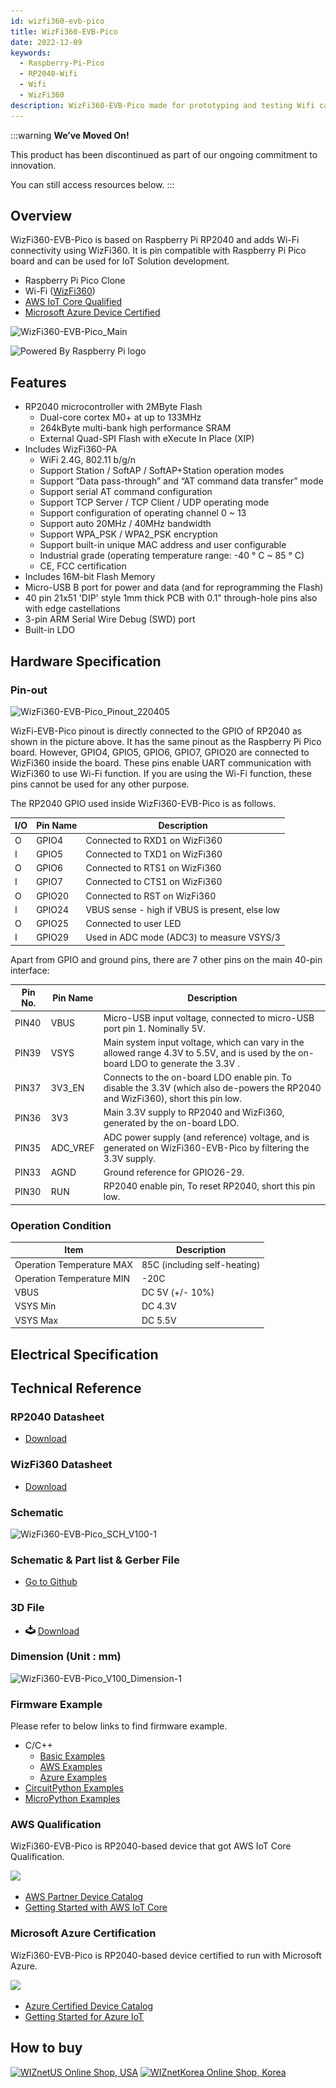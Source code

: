 ```yaml
---
id: wizfi360-evb-pico
title: WizFi360-EVB-Pico
date: 2022-12-09
keywords:
  - Raspberry-Pi-Pico
  - RP2040-Wifi
  - Wifi
  - WizFi360
description: WizFi360-EVB-Pico made for prototyping and testing Wifi capabilities on RP2040
---
```


:::warning
**We’ve Moved On!**

This product has been discontinued as part of our ongoing commitment to innovation.

You can still access resources below.
:::

## Overview

WizFi360-EVB-Pico is based on Raspberry Pi RP2040 and adds Wi-Fi connectivity using WizFi360. It is pin compatible with Raspberry Pi Pico board and can be used for IoT Solution development.

- Raspberry Pi Pico Clone
- Wi-Fi ([WizFi360](./../Wi-Fi-Module/WizFi360/WizFi360.md))
- [AWS IoT Core Qualified](https://devices.amazonaws.com/detail/a3G8a00000311vZEAQ/WizFi360-EVB-Pico)
- [Microsoft Azure Device Certified](https://devicecatalog.azure.com/devices/34fb2c62-1d19-45b0-8339-56be64811387)

![WizFi360-EVB-Pico_Main](/img/osh/wizfi360-evb-pico/WizFi360-EVB-Pico_Main.png)

![Powered By Raspberry Pi logo](/img/pbp-logo-small.jpg)

## Features

- RP2040 microcontroller with 2MByte Flash
    - Dual-core cortex M0+ at up to 133MHz
    - 264kByte multi-bank high performance SRAM
    - External Quad-SPI Flash with eXecute In Place (XIP)
- Includes WizFi360-PA
    - WiFi 2.4G, 802.11 b/g/n
    - Support Station / SoftAP / SoftAP+Station operation modes
    - Support “Data pass-through” and “AT command data transfer” mode
    - Support serial AT command configuration
    - Support TCP Server / TCP Client / UDP operating mode
    - Support configuration of operating channel 0 ~ 13
    - Support auto 20MHz / 40MHz bandwidth
    - Support WPA_PSK / WPA2_PSK encryption
    - Support built-in unique MAC address and user configurable
    - Industrial grade (operating temperature range: -40 ° C ~ 85 ° C)
    - CE, FCC certification
- Includes 16M-bit Flash Memory
- Micro-USB B port for power and data (and for reprogramming the Flash)
- 40 pin 21x51 'DIP' style 1mm thick PCB with 0.1" through-hole pins also with edge castellations
- 3-pin ARM Serial Wire Debug (SWD) port
- Built-in LDO

## Hardware Specification

### Pin-out

![WizFi360-EVB-Pico_Pinout_220405](/img/osh/wizfi360-evb-pico/WizFi360-EVB-Pico_Pinout_220405.png)

WizFi-EVB-Pico pinout is directly connected to the GPIO of RP2040 as shown in the picture above. It has the same pinout as the Raspberry Pi Pico board. However, GPIO4, GPIO5, GPIO6, GPIO7, GPIO20 are connected to WizFi360 inside the board. These pins enable UART communication with WizFi360 to use Wi-Fi function. If you are using the Wi-Fi function, these pins cannot be used for any other purpose.

The RP2040 GPIO used inside WizFi360-EVB-Pico is as follows.

| I/O | Pin Name | Description                                    |
| --- | -------- | ---------------------------------------------- |
| O   | GPIO4    | Connected to RXD1 on WizFi360                  |
| I   | GPIO5    | Connected to TXD1 on WizFi360                  |
| O   | GPIO6    | Connected to RTS1 on WizFi360                  |
| I   | GPIO7    | Connected to CTS1 on WizFi360                  |
| O   | GPIO20   | Connected to RST on WizFi360                   |
| I   | GPIO24   | VBUS sense - high if VBUS is present, else low |
| O   | GPIO25   | Connected to user LED                          |
| I   | GPIO29   | Used in ADC mode (ADC3) to measure VSYS/3      |

Apart from GPIO and ground pins, there are 7 other pins on the main 40-pin interface:

| Pin No. | Pin Name | Description                                                                                                                         |
| ------- | -------- | ----------------------------------------------------------------------------------------------------------------------------------- |
| PIN40   | VBUS     | Micro-USB input voltage, connected to micro-USB port pin 1. Nominally 5V.                                                           |
| PIN39   | VSYS     | Main system input voltage, which can vary in the allowed range 4.3V to 5.5V, and is used by the on-board LDO to generate the 3.3V . |
| PIN37   | 3V3_EN   | Connects to the on-board LDO enable pin. To disable the 3.3V (which also de-powers the RP2040 and WizFi360), short this pin low.    |
| PIN36   | 3V3      | Main 3.3V supply to RP2040 and WizFi360, generated by the on-board LDO.                                                             |
| PIN35   | ADC_VREF | ADC power supply (and reference) voltage, and is generated on WizFi360-EVB-Pico by filtering the 3.3V supply.                       |
| PIN33   | AGND     | Ground reference for GPIO26-29.                                                                                                     |
| PIN30   | RUN      | RP2040 enable pin, To reset RP2040, short this pin low.                                                                             |



### Operation Condition

| Item                      | Description                  |
| ------------------------- | ---------------------------- |
| Operation Temperature MAX | 85C (including self-heating) |
| Operation Temperature MIN | -20C                         |
| VBUS                      | DC 5V (+/- 10%)              |
| VSYS Min                  | DC 4.3V                      |
| VSYS Max                  | DC 5.5V                      |



## Electrical Specification

## Technical Reference

### RP2040 Datasheet

- <a href="https://datasheets.raspberrypi.org/rp2040/rp2040-datasheet.pdf" target="_blank">Download</a>

### WizFi360 Datasheet

- [Download](../Wi-Fi-Module/WizFi360/Documents.md#datasheet)

### Schematic

![WizFi360-EVB-Pico_SCH_V100-1](/img/osh/wizfi360-evb-pico/WizFi360-EVB-Pico_SCH_V100-1.png)

### Schematic & Part list & Gerber File

- [Go to Github](https://github.com/Wiznet/Hardware-Files-of-WIZnet/tree/master/08_OSHW/WizFi360-EVB-Pico)

### 3D File

-   ![](/img/products/w5500/w5500_evb/icons/download.png)
    <a href="/img/products/3d-step-files/WizFi360-EVB-Pico_V101.step" target="_blank"> Download</a>

### Dimension (Unit : mm)

![WizFi360-EVB-Pico_V100_Dimension-1](/img/osh/wizfi360-evb-pico/WizFi360-EVB-Pico_V100_Dimension-1.png)

### Firmware Example

Please refer to below links to find firmware example.

- C/C++
  - [Basic Examples](https://github.com/Wiznet/WizFi360-EVB-Pico-C)
  - [AWS Examples](https://github.com/Wiznet/WizFi360-EVB-Pico-AWS-C)
  - [Azure Examples](https://github.com/Wiznet/WizFi360-EVB-Pico-AZURE-C)
- [CircuitPython Examples](https://github.com/Wiznet/WizFi360-EVB-Pico-CircuitPython)
- [MicroPython Examples](https://github.com/Wiznet/WizFi360-EVB-Pico-MicroPython)

### AWS Qualification

WizFi360-EVB-Pico is RP2040-based device that got AWS IoT Core Qualification.

![](/img/osh/w5100s_evb_pico/AWS_DQP_iot_500px.png)

- [AWS Partner Device Catalog](https://devices.amazonaws.com/detail/a3G8a00000311vZEAQ/WizFi360-EVB-Pico)
- <a href="/img/products/wizfi360-evb-pico/wizfi360-evb-pico-getting-started-guide-for-aws-iot-core-v1-0-0.pdf" target="_blank">Getting Started with AWS IoT Core</a>

### Microsoft Azure Certification

WizFi360-EVB-Pico is RP2040-based device certified to run with Microsoft Azure.

![](/img/osh/w5100s_evb_pico/Azure-Certified-Device-Badge_RGB.png)

- [Azure Certified Device Catalog](https://devicecatalog.azure.com/devices/34fb2c62-1d19-45b0-8339-56be64811387)
- <a href="/img/products/wizfi360-evb-pico/wizfi360-evb-pico-getting-started-guide-for-azure-iot-v1-0-1.pdf" target="_blank">Getting Started for Azure IoT</a>

## How to buy

[![WIZnetUS Online Shop, USA](/img/products/wizfi360-evb-pico/icons/dollar.png)](https://eshop.wiznet.io/shop/module/wizfi360-evb-pico/)
[![WIZnetKorea Online Shop, Korea](/img/products/wizfi360-evb-pico/icons/won.png)](http://wiznetshop.io/product/detail.html?product_no=1054&cate_no=44&display_group=1)
